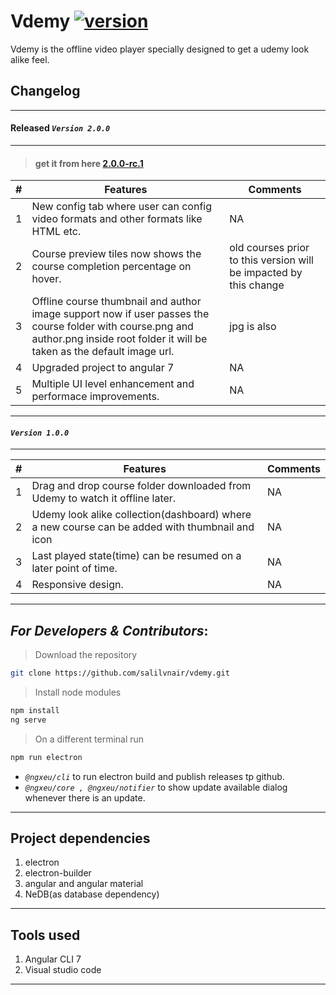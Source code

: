 # Vdemy [![version](https://img.shields.io/badge/latest-v1.0.0-blue.svg)](https://github.com/salilvnair/vdemy/releases)

Vdemy is the offline video player specially designed to get a udemy look alike feel.

## Changelog

----------------------------------------------------------------------------------------------------------------------------
 #### Released _`Version 2.0.0`_
----------------------------------------------------------------------------------------------------------------------------
> #### get it from here [2.0.0-rc.1](https://github.com/salilvnair/vdemy/releases/tag/v2.0.0)

| # | Features                                                                                         | Comments     |
|---|-----------------------------------------------------------------------|--------------|
| 1  | New config tab where user can config video formats and other formats like HTML etc.                                          |NA
| 2 | Course preview tiles now shows the course completion percentage on hover.|old courses prior to this version will be impacted by this change
| 3 | Offline course thumbnail and author image support now if user passes the course folder with course.png and author.png inside root folder it will be taken as the default image url.|jpg is also 
|4| Upgraded project to angular 7|NA
|5| Multiple UI level enhancement and performace improvements.|NA


----------------------------------------------------------------------------------------------------------------------------
#### _`Version 1.0.0`_
----------------------------------------------------------------------------------------------------------------------------


| #          | Features                                                                                         | Comments     |
|------------------|--------------------------------------------------------------------------------------------------|--------------|
|   1        |Drag and drop course folder downloaded from Udemy to watch it offline later.|NA|
|2|Udemy look alike collection(dashboard) where a new course can be added with thumbnail and icon|NA|
|3|Last played state(time) can be resumed on a later point of time.|NA
|4|Responsive design.                                                                      |NA

----------------------------------------------------------------------------------------------------------------------------

## _For Developers & Contributors_:
> Download the repository
``` bash
git clone https://github.com/salilvnair/vdemy.git
```
> Install node modules
``` bash
npm install
ng serve
```
> On a different terminal run
``` bash
npm run electron
```

-  _`@ngxeu/cli`_ to run electron build and publish releases tp github.
- _`@ngxeu/core , @ngxeu/notifier`_ to show update available dialog whenever there is an update.

----------------------------------------------------------------------------------------------------------------------------

## Project dependencies
1. electron
2. electron-builder
2. angular and angular material
3. NeDB(as database dependency)

----------------------------------------------------------------------------------------------------------------------------

## Tools used
1.  Angular CLI 7
2.  Visual studio code

----------------------------------------------------------------------------------------------------------------------------
